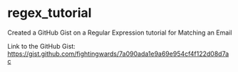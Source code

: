# regex_tutorial
Created a GitHub Gist on a Regular Expression tutorial for Matching an Email


Link to the GitHub Gist: https://gist.github.com/fightingwards/7a090ada1e9a69e954cf4f122d08d7ac 
